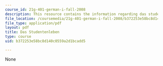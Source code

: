 ```yaml
---
course_id: 21g-401-german-i-fall-2008
description: This resource contains the information regarding das studentenleben.
file_location: /coursemedia/21g-401-german-i-fall-2008/b372253e58bc8d140c0559a2d1bcadd5_MIT21G_401F08_das_stu.pdf
file_type: application/pdf
layout: pdf
title: Das Studentenleben
type: course
uid: b372253e58bc8d140c0559a2d1bcadd5

---
```

None